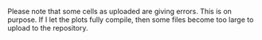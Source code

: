 Please note that some cells as uploaded are giving errors. This is on purpose. If I let the plots fully compile, then some files become too large to upload to the repository.  
